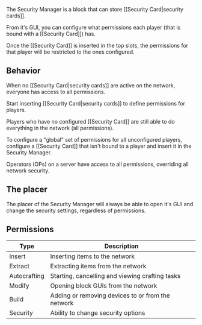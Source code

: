 The Security Manager is a block that can store [[Security Card|security cards]].

From it's GUI, you can configure what permissions each player (that is bound with a [[Security Card]]) has.

Once the [[Security Card]] is inserted in the top slots, the permissions for that player will be restricted to the ones configured.

## Behavior
When no [[Security Card|security cards]] are active on the network, everyone has access to all permissions.

Start inserting [[Security Card|security cards]] to define permissions for players.

Players who have no configured [[Security Card]] are still able to do everything in the network (all permissions).

To configure a "global" set of permissions for all unconfigured players, configure a [[Security Card]] that isn't bound to a player and insert it in the Security Manager.

Operators (OPs) on a server have access to all permissions, overriding all network security.

## The placer
The placer of the Security Manager will always be able to open it's GUI and change the security settings, regardless of permissions.

## Permissions
|Type|Description|
|-----|------------|
|Insert|Inserting items to the network|
|Extract|Extracting items from the network|
|Autocrafting|Starting, cancelling and viewing crafting tasks|
|Modify|Opening block GUIs from the network|
|Build|Adding or removing devices to or from the network|
|Security|Ability to change security options|